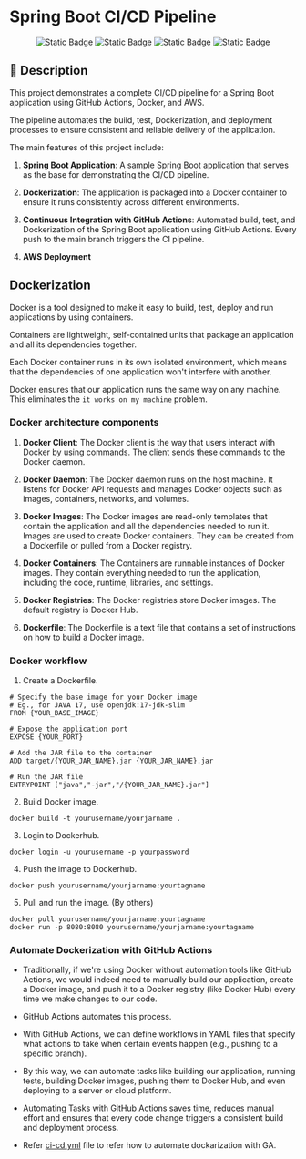 # Spring Boot CI/CD Pipeline

<p align="center">
  <img alt="Static Badge" src="https://img.shields.io/badge/Spring%20Boot-green?style=for-the-badge">
  <img alt="Static Badge" src="https://img.shields.io/badge/GitHub%20Actions-purple?style=for-the-badge">
  <img alt="Static Badge" src="https://img.shields.io/badge/Docker-blue?style=for-the-badge">
  <img alt="Static Badge" src="https://img.shields.io/badge/AWS-red?style=for-the-badge">
</p>

## 🌟 Description

This project demonstrates a complete CI/CD pipeline for a Spring Boot application using GitHub Actions, Docker, and AWS. 

The pipeline automates the build, test, Dockerization, and deployment processes to ensure consistent and reliable delivery of the application.

The main features of this project include:

1. **Spring Boot Application**: A sample Spring Boot application that serves as the base for demonstrating the CI/CD pipeline.
   
2. **Dockerization**: The application is packaged into a Docker container to ensure it runs consistently across different environments.
   
3. **Continuous Integration with GitHub Actions**: Automated build, test, and Dockerization of the Spring Boot application using GitHub Actions. Every push to the main branch triggers the CI pipeline.
   
4. **AWS Deployment**

## Dockerization

Docker is a tool designed to make it easy to build, test, deploy and run applications by using containers.

Containers are lightweight, self-contained units that package an application and all its dependencies together.

Each Docker container runs in its own isolated environment, which means that the dependencies of one application won't interfere with another.

Docker ensures that our application runs the same way on any machine. This eliminates the `it works on my machine` problem.

### Docker architecture components

1. **Docker Client**: The Docker client is the way that users interact with Docker by using commands. The client sends these commands to the Docker daemon.

2. **Docker Daemon**: The Docker daemon runs on the host machine. It listens for Docker API requests and manages Docker objects such as images, containers, networks, and volumes.

3. **Docker Images**: The Docker images are read-only templates that contain the application and all the dependencies needed to run it. Images are used to create Docker containers. They can be created from a Dockerfile or pulled from a Docker registry.

4. **Docker Containers**: The Containers are runnable instances of Docker images. They contain everything needed to run the application, including the code, runtime, libraries, and settings.

5. **Docker Registries**: The Docker registries store Docker images. The default registry is Docker Hub.

6. **Dockerfile**: The Dockerfile is a text file that contains a set of instructions on how to build a Docker image.

### Docker workflow

1. Create a Dockerfile.
```
# Specify the base image for your Docker image
# Eg., for JAVA 17, use openjdk:17-jdk-slim
FROM {YOUR_BASE_IMAGE}

# Expose the application port
EXPOSE {YOUR_PORT}

# Add the JAR file to the container
ADD target/{YOUR_JAR_NAME}.jar {YOUR_JAR_NAME}.jar

# Run the JAR file
ENTRYPOINT ["java","-jar","/{YOUR_JAR_NAME}.jar"]
```

2. Build Docker image.
```
docker build -t yourusername/yourjarname .
```

3. Login to Dockerhub.
```
docker login -u yourusername -p yourpassword
```

4. Push the image to Dockerhub.
```
docker push yourusername/yourjarname:yourtagname
```

5. Pull and run the image. (By others)
```
docker pull yourusername/yourjarname:yourtagname
docker run -p 8080:8080 yourusername/yourjarname:yourtagname
```

### Automate Dockerization with GitHub Actions

- Traditionally, if we're using Docker without automation tools like GitHub Actions, we would indeed need to manually build our application, create a Docker image, and push it to a Docker registry (like Docker Hub) every time we make changes to our code.

- GitHub Actions automates this process.

- With GitHub Actions, we can define workflows in YAML files that specify what actions to take when certain events happen (e.g., pushing to a specific branch).

- By this way, we can automate tasks like building our application, running tests, building Docker images, pushing them to Docker Hub, and even deploying to a server or cloud platform.

- Automating Tasks with GitHub Actions saves time, reduces manual effort and ensures that every code change triggers a consistent build and deployment process.

- Refer <a href="./.github/workflows/ci-cd.yml">ci-cd.yml</a> file to refer how to automate dockarization with GA.


